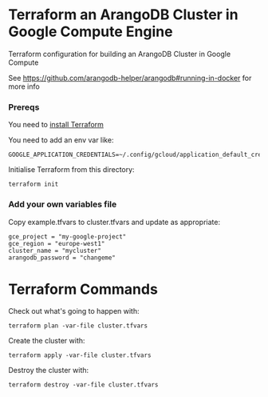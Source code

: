 Terraform an ArangoDB Cluster in Google Compute Engine
======================================================

Terraform configuration for building an ArangoDB Cluster in Google Compute

See https://github.com/arangodb-helper/arangodb#running-in-docker for more info

### Prereqs

You need to [install Terraform](https://www.terraform.io/intro/getting-started/install.html)

You need to add an env var like:

    GOOGLE_APPLICATION_CREDENTIALS=~/.config/gcloud/application_default_credentials.json

Initialise Terraform from this directory:

    terraform init

### Add your own variables file

Copy example.tfvars to cluster.tfvars and update as appropriate:

    gce_project = "my-google-project"
    gce_region = "europe-west1"
    cluster_name = "mycluster"
    arangodb_password = "changeme"


# Terraform Commands

Check out what's going to happen with:

    terraform plan -var-file cluster.tfvars


Create the cluster with:

    terraform apply -var-file cluster.tfvars
    
    
Destroy the cluster with:

    terraform destroy -var-file cluster.tfvars